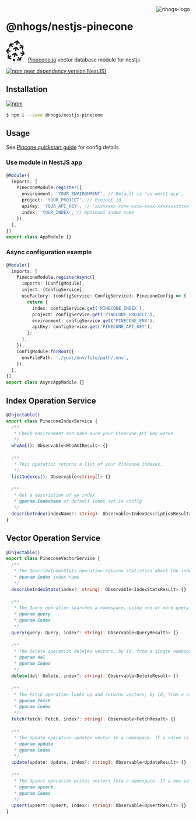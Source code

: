 <img src="https://nhogs.com/nhogs_64.png" align="right" alt="nhogs-logo" title="NHOGS Interactive">

# @nhogs/nestjs-pinecone

[![pinecone logo](pinecone-logo.svg)Pinecone.io](https://www.pinecone.io/)
vector database module for nestjs

[![npm peer dependency version NestJS)](https://img.shields.io/npm/dependency-version/@nhogs/nestjs-pinecone/peer/@nestjs/core?label=Nestjs&logo=nestjs&logoColor=e0234e)](https://github.com/nestjs/nest)

## Installation

[![npm](https://img.shields.io/npm/v/@nhogs/nestjs-pinecone?label=%40nhogs%2Fnestjs-pinecone&logo=npm)](https://www.npmjs.com/package/@nhogs/nestjs-pinecone)

```bash
$ npm i --save @nhogs/nestjs-pinecone
```

## Usage

See [Pincone quickstart guide](https://www.pinecone.io/docs/quickstart/) for config details

### Use module in NestJS app

```typescript
@Module({
  imports: [
    PineconeModule.register({
      environment: 'YOUR_ENVIRONMENT', // Default is 'us-west1-gcp',
      project: 'YOUR_PROJECT', // Project id
      apiKey: 'YOUR_API_KEY', // 'xxxxxxxx-xxxx-xxxx-xxxx-xxxxxxxxxxxx',
      index: 'YOUR_INDEX', // Optional index name
    }),
  ],
})
export class AppModule {}
```

### Async configuration example

```typescript
@Module({
  imports: [
    PineconeModule.registerAsync({
      imports: [ConfigModule],
      inject: [ConfigService],
      useFactory: (configService: ConfigService): PineconeConfig => {
        return {
          index: configService.get('PINECONE_INDEX'),
          project: configService.get('PINECONE_PROJECT'),
          environment: configService.get('PINECONE_ENV'),
          apiKey: configService.get('PINECONE_API_KEY'),
        };
      },
    }),
    ConfigModule.forRoot({
      envFilePath: './your/env/file/path/.env',
    }),
  ],
})
export class AsyncAppModule {}
```

## Index Operation Service

```typescript
@Injectable()
export class PineconeIndexService {
  /**
   * Check environment and make sure your Pinecone API key works.
   */
  whoAmI(): Observable<WhoAmIResult> {}

  /**
   * This operation returns a list of your Pinecone indexes.
   */
  listIndexes(): Observable<string[]> {}

  /**
   * Get a description of an index.
   * @param indexName or default index set in config
   */
  describeIndex(indexName?: string): Observable<IndexDescriptionResult> {}
}
```

## Vector Operation Service

```typescript
@Injectable()
export class PineconeVectorService {
  /**
   * The DescribeIndexStats operation returns statistics about the index's contents.
   * @param index index name
   */
  describeIndexStats(index?: string): Observable<IndexStatsResult> {}

  /**
   * The Query operation searches a namespace, using one or more query vectors. It retrieves the ids of the most similar items in a namespace, along with their similarity scores.
   * @param query
   * @param index
   */
  query(query: Query, index?: string): Observable<QueryResults> {}

  /**
   * The Delete operation deletes vectors, by id, from a single namespace. You can delete items by their id, from a single namespace.
   * @param del
   * @param index
   */
  delete(del: Delete, index?: string): Observable<DeleteResult> {}

  /**
   * The Fetch operation looks up and returns vectors, by id, from a single namespace. The returned vectors include the vector data and/or metadata.
   * @param fetch
   * @param index
   */
  fetch(fetch: Fetch, index?: string): Observable<FetchResult> {}

  /**
   * The Update operation updates vector in a namespace. If a value is included, it will overwrite the previous value. If a set_metadata is included, the values of the fields specified in it will be added or overwrite the previous value.
   * @param update
   * @param index
   */
  update(update: Update, index?: string): Observable<UpdateResult> {}

  /**
   * The Upsert operation writes vectors into a namespace. If a new value is upserted for an existing vector id, it will overwrite the previous value.
   * @param upsert
   * @param index
   */
  upsert(upsert: Upsert, index?: string): Observable<UpsertResult> {}
}
```
